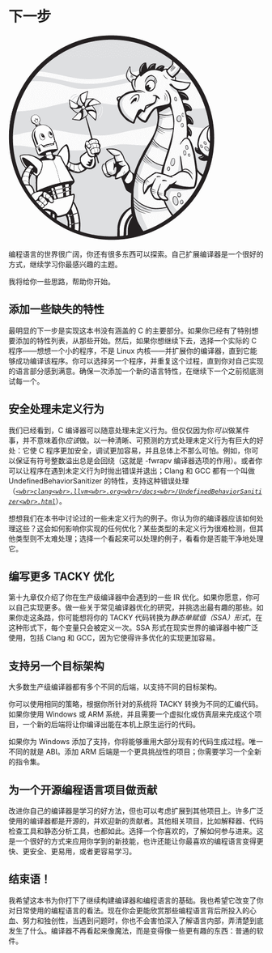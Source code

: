 

# 下一步



![](img/opener-img.jpg)

编程语言的世界很广阔，你还有很多东西可以探索。自己扩展编译器是一个很好的方式，继续学习你最感兴趣的主题。

我将给你一些思路，帮助你开始。

## 添加一些缺失的特性

最明显的下一步是实现这本书没有涵盖的 C 的主要部分。如果你已经有了特别想要添加的特性列表，从那些开始。然后，如果你想继续下去，选择一个实际的 C 程序——想想一个小的程序，不是 Linux 内核——并扩展你的编译器，直到它能够成功编译该程序。你可以选择另一个程序，并重复这个过程，直到你对自己实现的语言部分感到满意。确保一次添加一个新的语言特性，在继续下一个之前彻底测试每一个。

## 安全处理未定义行为

我们已经看到，C 编译器可以随意处理未定义行为。但仅仅因为你*可以*做某件事，并不意味着你*应该*做。以一种清晰、可预测的方式处理未定义行为有巨大的好处：它使 C 程序更加安全，调试更加容易，并且总体上不那么可怕。例如，你可以保证有符号整数溢出总是会回绕（这就是 -fwrapv 编译器选项的作用）。或者你可以让程序在遇到未定义行为时抛出错误并退出；Clang 和 GCC 都有一个叫做 UndefinedBehaviorSanitizer 的特性，支持这种错误处理（*[`<wbr>clang<wbr>.llvm<wbr>.org<wbr>/docs<wbr>/UndefinedBehaviorSanitizer<wbr>.html`](https://clang.llvm.org/docs/UndefinedBehaviorSanitizer.html)*）。

想想我们在本书中讨论过的一些未定义行为的例子。你认为你的编译器应该如何处理这些？这会如何影响你实现的任何优化？某些类型的未定义行为很难检测，但其他类型则不太难处理；选择一个看起来可以处理的例子，看看你是否能干净地处理它。

## 编写更多 TACKY 优化

第十九章仅介绍了你在生产级编译器中会遇到的一些 IR 优化。如果你愿意，你可以自己实现更多。做一些关于常见编译器优化的研究，并挑选出最有趣的那些。如果你走这条路，你可能想将你的 TACKY 代码转换为*静态单赋值（SSA）形式*，在这种形式下，每个变量只会被定义一次。SSA 形式在现实世界的编译器中被广泛使用，包括 Clang 和 GCC，因为它使得许多优化的实现更加容易。

## 支持另一个目标架构

大多数生产级编译器都有多个不同的后端，以支持不同的目标架构。

你可以使用相同的策略，根据你所针对的系统将 TACKY 转换为不同的汇编代码。如果你使用 Windows 或 ARM 系统，并且需要一个虚拟化或仿真层来完成这个项目，一个新的后端将让你编译出能在本机上原生运行的代码。

如果你为 Windows 添加了支持，你将能够重用大部分现有的代码生成过程。唯一不同的就是 ABI。添加 ARM 后端是一个更具挑战性的项目；你需要学习一个全新的指令集。

## 为一个开源编程语言项目做贡献

改进你自己的编译器是学习的好方法，但也可以考虑扩展到其他项目上。许多广泛使用的编译器都是开源的，并欢迎新的贡献者。其他相关项目，比如解释器、代码检查工具和静态分析工具，也都如此。选择一个你喜欢的，了解如何参与进来。这是一个很好的方式来应用你学到的新技能，也许还能让你最喜欢的编程语言变得更快、更安全、更易用，或者更容易学习。

## 结束语！

我希望这本书为你打下了继续构建编译器和编程语言的基础。我也希望它改变了你对日常使用的编程语言的看法。现在你会更能欣赏那些编程语言背后所投入的心血、努力和独创性，当遇到问题时，你也不会害怕深入了解语言内部，弄清楚到底发生了什么。编译器不再看起来像魔法，而是变得像一些更有趣的东西：普通的软件。
